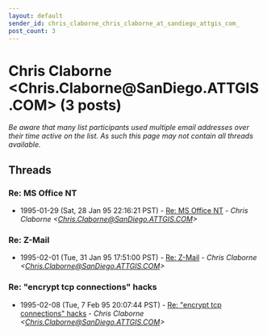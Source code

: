 ```yaml
---
layout: default
sender_id: chris_claborne_chris_claborne_at_sandiego_attgis_com_
post_count: 3
---
```


# Chris Claborne <Chris.Claborne<span>@</span>SanDiego.ATTGIS.COM> (3 posts)

_Be aware that many list participants used multiple email addresses over their time active on the list. As such this page may not contain all threads available._

## Threads

### Re: MS Office NT
+ 1995-01-29 (Sat, 28 Jan 95 22:16:21 PST) - [Re: MS Office NT](/archive/1995/01/b4c4b1649f8f3af0e1aef531e81534ffebd2346cabfe4f08b76134f54e1f1ff6) - _Chris Claborne \<Chris.Claborne@SanDiego.ATTGIS.COM\>_

### Re: Z-Mail
+ 1995-02-01 (Tue, 31 Jan 95 17:51:00 PST) - [Re: Z-Mail](/archive/1995/02/6cbddc249c24b46f829f5fa2f7c09ed49e09c7f17bcc7971efd67f00340b72f2) - _Chris Claborne \<Chris.Claborne@SanDiego.ATTGIS.COM\>_

### Re: "encrypt tcp connections" hacks
+ 1995-02-08 (Tue, 7 Feb 95 20:07:44 PST) - [Re: "encrypt tcp connections" hacks](/archive/1995/02/a40686084885ede5216b28cea288545396cac7f677090d197f64854368676ae2) - _Chris Claborne \<Chris.Claborne@SanDiego.ATTGIS.COM\>_

